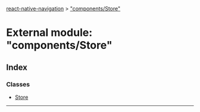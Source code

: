 [react-native-navigation](../README.md) > ["components/Store"](../modules/_components_store_.md)



# External module: "components/Store"

## Index

### Classes

* [Store](../classes/_components_store_.store.md)



---

